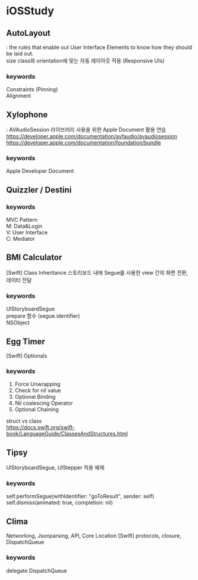 # iOSStudy

## AutoLayout
: the rules that enable out User Interface Elements to know how they should be laid out.  
size class와 orientation에 맞는 자동 레이아웃 적용 (Responsive UIs)
 
 ### keywords
 Constraints (Pinning)  
 Alignment


## Xylophone
: AVAudioSession 라이브러리 사용을 위한 Apple Document 활용 연습  
https://developer.apple.com/documentation/avfaudio/avaudiosession  
https://developer.apple.com/documentation/foundation/bundle  

### keywords
Apple Developer Document


## Quizzler / Destini

### keywords
MVC Pattern  
M: Data&Login  
V: User Interface  
C: Mediator  


## BMI Calculator
[Swift] Class Inheritance
스토리보드 내에 Segue를 사용한 view 간의 화면 전환, 데이터 전달

### keywords
UIStoryboardSegue  
prepare 함수 (segue.identifier)  
NSObject  


## Egg Timer
[Swift]  Optionals

### keywords
1. Force Unwrapping
2. Check for nil value
3. Optional Binding
4. Nil coalescing Operator
5. Optional Chaining

struct vs class  
https://docs.swift.org/swift-book/LanguageGuide/ClassesAndStructures.html  


## Tipsy
UIStoryboardSegue, UIStepper 적용 예제

### keywords 
self.performSegue(withIdentifier: "goToResult", sender: self)  
self.dismiss(animated: true, completion: nil)  


## Clima
Networking, Jsonparsing, API, Core Location
[Swift] protocols, closure, DispatchQueue

### keywords
delegate
DispatchQueue
